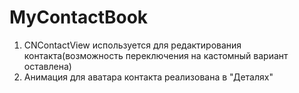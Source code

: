 # MyContactBook

1) CNContactView используется для редактирования контакта(возможность переключения на кастомный вариант оставлена)
2) Анимация для аватара контакта реализована в "Деталях"
